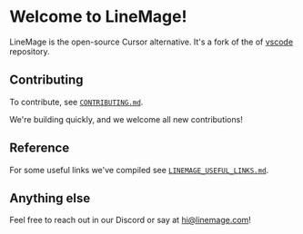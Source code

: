 # Welcome to LineMage!


LineMage is the open-source Cursor alternative. It's a fork of the of [vscode](https://github.com/microsoft/vscode) repository.



## Contributing

To contribute, see [`CONTRIBUTING.md`](https://github.com/linemagedev/linemage/blob/main/CONTRIBUTING.md).

We're building quickly, and we welcome all new contributions!

## Reference
For some useful links we've compiled see [`LINEMAGE_USEFUL_LINKS.md`](https://github.com/linemagedev/linemage/blob/main/LINEMAGE_VSCODE_GUIDE.md).

## Anything else
Feel free to reach out in our Discord or say at hi@linemage.com!


